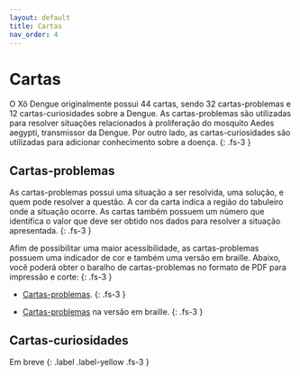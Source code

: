 ```yaml
---
layout: default
title: Cartas
nav_order: 4
---
```


# Cartas

O Xô Dengue originalmente possui 44 cartas, sendo 32 cartas-problemas e 12
cartas-curiosidades sobre a Dengue. As cartas-problemas são utilizadas para
resolver situações relacionados à proliferação do mosquito Aedes aegypti,
transmissor da Dengue. Por outro lado, as cartas-curiosidades são utilizadas para
adicionar conhecimento sobre a doença.
{: .fs-3 }

## Cartas-problemas

As cartas-problemas possui uma situação a ser resolvida, uma solução, e quem pode
resolver a questão. A cor da carta indica a região do tabuleiro onde a
situação ocorre. As cartas também possuem um número que identifica o valor que
deve ser obtido nos dados para resolver a situação apresentada.
{: .fs-3 }

Afim de possibilitar uma maior acessibilidade, as cartas-problemas possuem uma
indicador de cor e também uma versão em braille. Abaixo, você poderá obter o
baralho de cartas-problemas no formato de PDF para impressão e corte:
{: .fs-3 }

- [Cartas-problemas](/documents/problemas.pdf).
{: .fs-3 }

- [Cartas-problemas](/documents/problemas-braille.pdf) na versão em braille.
{: .fs-3 }

## Cartas-curiosidades

Em breve
{: .label .label-yellow .fs-3 }
